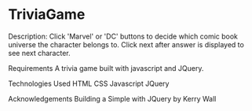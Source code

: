 # TriviaGame

Description:
Click 'Marvel' or 'DC' buttons to decide which comic book universe the character belongs to. Click next after answer is displayed to see next character.

Requirements
A trivia game built with javascript and JQuery.

Technologies Used
HTML
CSS
Javascript
JQuery

Acknowledgements
Building a Simple with JQuery by Kerry Wall
